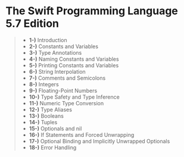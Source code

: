# The Swift Programming Language 5.7 Edition

> - **1-)** Introduction
> - **2-)** Constants and Variables
> - **3-)** Type Annotations
> - **4-)** Naming Constants and Variables
> - **5-)** Printing Constants and Variables
> - **6-)** String Interpolation
> - **7-)** Comments and Semicolons
> - **8-)** Integers
> - **9-)** Floating-Point Numbers
> - **10-)** Type Safety and Type Inference
> - **11-)** Numeric Type Conversion
> - **12-)** Type Aliases
> - **13-)** Booleans
> - **14-)** Tuples
> - **15-)** Optionals and nil
> - **16-)** If Statements and Forced Unwrapping
> - **17-)** Optional Binding and Implicitly Unwrapped Optionals
> - **18-)** Error Handling